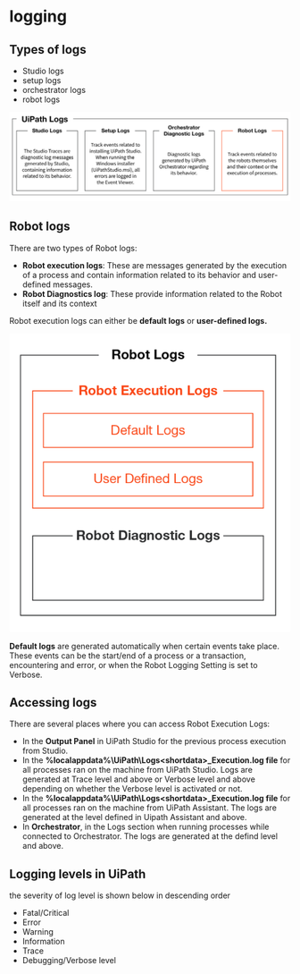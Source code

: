 # logging

## Types of logs
- Studio logs
- setup logs
- orchestrator logs
- robot logs

![log types](../resources/LogTypes.png)

## Robot logs
There are two types of Robot logs:
- **Robot execution logs**: These are messages generated by the execution of a process and contain information related to its behavior and user-defined messages.
- **Robot Diagnostics log**: These provide information related to the Robot itself and its context

Robot execution logs can either be **default logs** or **user-defined logs.**

![robot logs](../resources/RobotLogs.png)

**Default logs** are generated automatically when certain events take place. These events can be the start/end of a process or a transaction, encountering and error, or when the Robot Logging Setting is set to Verbose.

## Accessing logs
There are several places where you can access Robot Execution Logs:
- In the **Output Panel** in UiPath Studio for the previous process execution from Studio.
- In the **%localappdata%\UiPath\Logs\<shortdata>_Execution.log file** for all processes ran on the machine from UiPath Studio. Logs are generated at Trace level and above or Verbose level and above depending on whether the Verbose level is activated or not.
- In the **%localappdata%\UiPath\Logs\<shortdata>_Execution.log file** for all processes ran on the machine from UiPath Assistant. The logs are generated at the level defined in Uipath Assistant and above.
- In **Orchestrator**, in the Logs section when running processes while connected to Orchestrator. The logs are generated at the defind level and above.

## Logging levels in UiPath
the severity of log level is shown below in descending order
- Fatal/Critical
- Error
- Warning
- Information
- Trace
- Debugging/Verbose level

